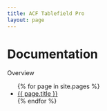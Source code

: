 ```yaml
---
title: ACF Tablefield Pro
layout: page
---
```

# Documentation

Overview

<ul>
{% for page in site.pages %}
<li><a href="{{ "page.url", | absolute_url }}" >{{ page.title }}</a></li>
{% endfor %}
</ul>
